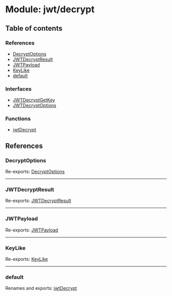 # Module: jwt/decrypt

## Table of contents

### References

- [DecryptOptions](jwt_decrypt.md#decryptoptions)
- [JWTDecryptResult](jwt_decrypt.md#jwtdecryptresult)
- [JWTPayload](jwt_decrypt.md#jwtpayload)
- [KeyLike](jwt_decrypt.md#keylike)
- [default](jwt_decrypt.md#default)

### Interfaces

- [JWTDecryptGetKey](../interfaces/jwt_decrypt.JWTDecryptGetKey.md)
- [JWTDecryptOptions](../interfaces/jwt_decrypt.JWTDecryptOptions.md)

### Functions

- [jwtDecrypt](../functions/jwt_decrypt.jwtDecrypt.md)

## References

### DecryptOptions

Re-exports: [DecryptOptions](../interfaces/types.DecryptOptions.md)

___

### JWTDecryptResult

Re-exports: [JWTDecryptResult](../interfaces/types.JWTDecryptResult.md)

___

### JWTPayload

Re-exports: [JWTPayload](../interfaces/types.JWTPayload.md)

___

### KeyLike

Re-exports: [KeyLike](../types/types.KeyLike.md)

___

### default

Renames and exports: [jwtDecrypt](../functions/jwt_decrypt.jwtDecrypt.md)
